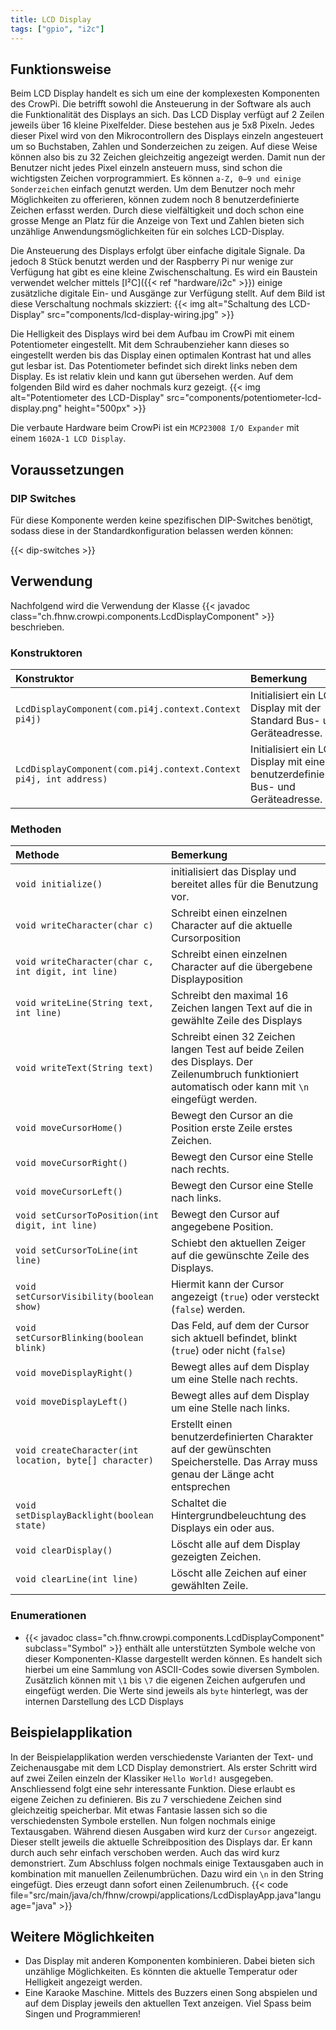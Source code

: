 ```yaml
---
title: LCD Display
tags: ["gpio", "i2c"]
---
```


## Funktionsweise

Beim LCD Display handelt es sich um eine der komplexesten Komponenten des CrowPi. Die betrifft sowohl die Ansteuerung in der Software als
auch die Funktionalität des Displays an sich. Das LCD Display verfügt auf 2 Zeilen jeweils über 16 kleine Pixelfelder. Diese bestehen aus je
5x8 Pixeln. Jedes dieser Pixel wird von den Mikrocontrollern des Displays einzeln angesteuert um so Buchstaben, Zahlen und Sonderzeichen zu
zeigen. Auf diese Weise können also bis zu 32 Zeichen gleichzeitig angezeigt werden. Damit nun der Benutzer nicht jedes Pixel einzeln
ansteuern muss, sind schon die wichtigsten Zeichen vorprogrammiert. Es können `a-Z, 0–9 und einige Sonderzeichen` einfach genutzt werden. Um
dem Benutzer noch mehr Möglichkeiten zu offerieren, können zudem noch 8 benutzerdefinierte Zeichen erfasst werden. Durch diese
vielfältigkeit und doch schon eine grosse Menge an Platz für die Anzeige von Text und Zahlen bieten sich unzählige Anwendungsmöglichkeiten
für ein solches LCD-Display.

Die Ansteuerung des Displays erfolgt über einfache digitale Signale. Da jedoch 8 Stück benutzt werden und der Raspberry Pi nur wenige zur
Verfügung hat gibt es eine kleine Zwischenschaltung. Es wird ein Baustein verwendet welcher mittels
[I²C]({{< ref "hardware/i2c" >}}) einige zusätzliche digitale Ein- und Ausgänge zur Verfügung stellt. Auf dem Bild ist diese Verschaltung
nochmals skizziert: {{< img alt="Schaltung des LCD-Display" src="components/lcd-display-wiring.jpg" >}}

Die Helligkeit des Displays wird bei dem Aufbau im CrowPi mit einem Potentiometer eingestellt. Mit dem Schraubenzieher kann dieses so
eingestellt werden bis das Display einen optimalen Kontrast hat und alles gut lesbar ist. Das Potentiometer befindet sich direkt links neben
dem Display. Es ist relativ klein und kann gut übersehen werden. Auf dem folgenden Bild wird es daher nochmals kurz gezeigt. {{< img
alt="Potentiometer des LCD-Display" src="components/potentiometer-lcd-display.png" height="500px" >}}

Die verbaute Hardware beim CrowPi ist ein `MCP23008 I/O Expander` mit einem `1602A-1 LCD Display`.

## Voraussetzungen

### DIP Switches

Für diese Komponente werden keine spezifischen DIP-Switches benötigt, sodass diese in der Standardkonfiguration belassen werden können:

{{< dip-switches >}}

## Verwendung

Nachfolgend wird die Verwendung der Klasse {{< javadoc class="ch.fhnw.crowpi.components.LcdDisplayComponent" >}} beschrieben.

### Konstruktoren

| Konstruktor                                                       | Bemerkung                                                                           |
|:------------------------------------------------------------------|:------------------------------------------------------------------------------------|
| `LcdDisplayComponent(com.pi4j.context.Context pi4j)`              | Initialisiert ein LCD Display mit der Standard Bus- und Geräteadresse.              |
| `LcdDisplayComponent(com.pi4j.context.Context pi4j, int address)` | Initialisiert ein LCD Display mit einer benutzerdefinierten Bus- und Geräteadresse. |

### Methoden

| Methode                                                | Bemerkung                                                                                                                                            |
|:-------------------------------------------------------|:-----------------------------------------------------------------------------------------------------------------------------------------------------|
| `void initialize()`                                    | initialisiert das Display und bereitet alles für die Benutzung vor.                                                                                  |
| `void writeCharacter(char c)`                          | Schreibt einen einzelnen Character auf die aktuelle Cursorposition                                                                                   |
| `void writeCharacter(char c, int digit, int line)`     | Schreibt einen einzelnen Character auf die übergebene Displayposition                                                                                |
| `void writeLine(String text, int line)`                | Schreibt den maximal 16 Zeichen langen Text auf die in gewählte Zeile des Displays                                                                   |
| `void writeText(String text)`                          | Schreibt einen 32 Zeichen langen Test auf beide Zeilen des Displays. Der Zeilenumbruch funktioniert automatisch oder kann mit `\n` eingefügt werden. |
| `void moveCursorHome()`                                | Bewegt den Cursor an die Position erste Zeile erstes Zeichen.                                                                                        |
| `void moveCursorRight()`                               | Bewegt den Cursor eine Stelle nach rechts.                                                                                                           |
| `void moveCursorLeft()`                                | Bewegt den Cursor eine Stelle nach links.                                                                                                            |
| `void setCursorToPosition(int digit, int line)`        | Bewegt den Cursor auf angegebene Position.                                                                                                           |
| `void setCursorToLine(int line)`                       | Schiebt den aktuellen Zeiger auf die gewünschte Zeile des Displays.                                                                                  |
| `void setCursorVisibility(boolean show)`               | Hiermit kann der Cursor angezeigt (`true`) oder versteckt (`false`) werden.                                                                          |
| `void setCursorBlinking(boolean blink)`                | Das Feld, auf dem der Cursor sich aktuell befindet, blinkt (`true`) oder nicht (`false`)                                                             |
| `void moveDisplayRight()`                              | Bewegt alles auf dem Display um eine Stelle nach rechts.                                                                                             |
| `void moveDisplayLeft()`                               | Bewegt alles auf dem Display um eine Stelle nach links.                                                                                              |
| `void createCharacter(int location, byte[] character)` | Erstellt einen benutzerdefinierten Charakter auf der gewünschten Speicherstelle. Das Array muss genau der Länge acht entsprechen                     |
| `void setDisplayBacklight(boolean state)`              | Schaltet die Hintergrundbeleuchtung des Displays ein oder aus.                                                                                       |
| `void clearDisplay()`                                  | Löscht alle auf dem Display gezeigten Zeichen.                                                                                                       |
| `void clearLine(int line)`                             | Löscht alle Zeichen auf einer gewählten Zeile.                                                                                                       |

### Enumerationen

- {{< javadoc class="ch.fhnw.crowpi.components.LcdDisplayComponent" subclass="Symbol" >}} enthält alle unterstützten Symbole welche von
  dieser Komponenten-Klasse dargestellt werden können. Es handelt sich hierbei um eine Sammlung von ASCII-Codes sowie diversen Symbolen.
  Zusätzlich können mit `\1` bis `\7` die eigenen Zeichen aufgerufen und eingefügt werden. Die Werte sind jeweils als `byte` hinterlegt, was
  der internen Darstellung des LCD Displays

## Beispielapplikation

In der Beispielapplikation werden verschiedenste Varianten der Text- und Zeichenausgabe mit dem LCD Display demonstriert. Als erster Schritt
wird auf zwei Zeilen einzeln der Klassiker `Hello World!` ausgegeben. Anschliessend folgt eine sehr interessante Funktion. Diese erlaubt es
eigene Zeichen zu definieren. Bis zu 7 verschiedene Zeichen sind gleichzeitig speicherbar. Mit etwas Fantasie lassen sich so die
verschiedensten Symbole erstellen. Nun folgen nochmals einige Textausgaben. Während diesen Ausgaben wird kurz der `Cursor` angezeigt. Dieser
stellt jeweils die aktuelle Schreibposition des Displays dar. Er kann durch auch sehr einfach verschoben werden. Auch das wird kurz
demonstriert. Zum Abschluss folgen nochmals einige Textausgaben auch in kombination mit manuellen Zeilenumbrüchen. Dazu wird ein `\n` in den
String eingefügt. Dies erzeugt dann sofort einen Zeilenumbruch.
{{< code file="src/main/java/ch/fhnw/crowpi/applications/LcdDisplayApp.java"language="java" >}}

## Weitere Möglichkeiten

- Das Display mit anderen Komponenten kombinieren. Dabei bieten sich unzählige Möglichkeiten. Es könnten die aktuelle Temperatur oder
  Helligkeit angezeigt werden.
- Eine Karaoke Maschine. Mittels des Buzzers einen Song abspielen und auf dem Display jeweils den aktuellen Text anzeigen. Viel Spass beim
  Singen und Programmieren!

